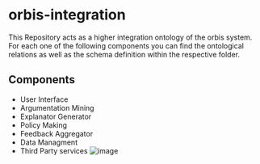 # orbis-integration

This Repository acts as a higher integration ontology of the orbis system. For each one of the following components you can find the ontological relations as well as the schema definition within the respective folder.

## Components
* User Interface
* Argumentation Mining
* Explanator Generator
* Policy Making
* Feedback Aggregator
* Data Managment
* Third Party services
![image](https://github.com/novelcore/orbis-integration/assets/47925037/c95f8ea9-18b0-41dd-8659-3e123419e5cd)
